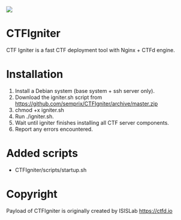 ![](https://github.com/semprix/CTFIgniter/blob/master/payload/CTFd/static/img/logo.png)
====

# CTFIgniter
CTF Igniter is a fast CTF deployment tool with Nginx + CTFd engine.

# Installation
1. Install a Debian system (base system + ssh server only).
2. Download the igniter.sh script from https://github.com/semprix/CTFIgniter/archive/master.zip
3. chmod +x igniter.sh
3. Run ./igniter.sh.
4. Wait until igniter finishes installing all CTF server components.
5. Report any errors encountered.

# Added scripts
 - CTFIgniter/scripts/startup.sh

# Copyright

Payload of CTFIgniter is originally created by ISISLab https://ctfd.io
